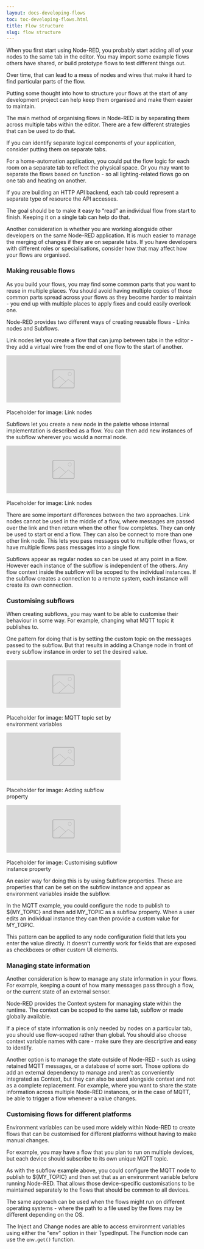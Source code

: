 ```yaml
---
layout: docs-developing-flows
toc: toc-developing-flows.html
title: Flow structure
slug: flow structure
---
```


When you first start using Node-RED, you probably start adding all of your nodes to the same tab in the editor. You may import some example flows others have shared, or build prototype flows to test different things out.

Over time, that can lead to a mess of nodes and wires that make it hard to find particular parts of the flow.

Putting some thought into how to structure your flows at the start of any development project can help keep them organised and make them easier to maintain.

The main method of organising flows in Node-RED is by separating them across multiple tabs within the editor. There are a few different strategies that can be used to do that.

If you can identify separate logical components of your application, consider putting them on separate tabs.

For a home-automation application, you could put the flow logic for each room on a separate tab to reflect the physical space. Or you may want to separate the flows based on function - so all lighting-related flows go on one tab and heating on another.

If you are building an HTTP API backend, each tab could represent a separate type of resource the API accesses.

The goal should be to make it easy to “read” an individual flow from start to finish. Keeping it on a single tab can help do that.

Another consideration is whether you are working alongside other developers on the same Node-RED application. It is much easier to manage the merging of changes if they are on separate tabs. If you have developers with different roles or specialisations, consider how that may affect how your flows are organised.


### Making reusable flows

As you build your flows, you may find some common parts that you want to reuse in multiple places. You should avoid having multiple copies of those common parts spread across your flows as they become harder to maintain - you end up with multiple places to apply fixes and could easily overlook one.

Node-RED provides two different ways of creating reusable flows - Links nodes and Subflows.

Link nodes let you create a flow that can jump between tabs in the editor - they add a virtual wire from the end of one flow to the start of another.


<div style="width: 300px" class="figure">
  <img src="images/placeholder.png" alt="Link nodes">
  <p class="caption">Placeholder for image: Link nodes</p>
</div>

Subflows let you create a new node in the palette whose internal implementation is described as a flow. You can then add new instances of the subflow wherever you would a normal node.

<div style="width: 300px" class="figure">
  <img src="images/placeholder.png" alt="Link nodes">
  <p class="caption">Placeholder for image: Link nodes</p>
</div>


There are some important differences between the two approaches. Link nodes cannot be used in the middle of a flow, where messages are passed over the link and then return when the other flow completes. They can only be used to start or end a flow. They can also be connect to more than one other link node. This lets you pass messages out to multiple other flows, or have multiple flows pass messages into a single flow.

Subflows appear as regular nodes so can be used at any point in a flow. However each instance of the subflow is independent of the others. Any flow context inside the subflow will be scoped to the individual instances. If the subflow creates a connection to a remote system, each instance will create its own connection.

### Customising subflows

When creating subflows, you may want to be able to customise their behaviour in some way. For example, changing what MQTT topic it publishes to.


One pattern for doing that is by setting the custom topic on the messages passed to the subflow. But that results in adding a Change node in front of every subflow instance in order to set the desired value.

<div style="width: 300px" class="figure align-right">
  <img src="images/placeholder.png" alt="MQTT topic set by environment variables">
  <p class="caption">Placeholder for image: MQTT topic set by environment variables</p>

  <img src="images/placeholder.png" alt="Adding subflow property">
  <p class="caption">Placeholder for image: Adding subflow property</p>

  <img src="images/placeholder.png" alt="Customising subflow instance property">
  <p class="caption">Placeholder for image: Customising subflow instance property</p>

</div>

An easier way for doing this is by using Subflow properties. These are properties that can be set on the subflow instance and appear as environment variables inside the subflow.

In the MQTT example, you could configure the node to publish to ${MY_TOPIC} and then add MY_TOPIC as a subflow property. When a user edits an individual instance they can then provide a custom value for MY_TOPIC.

This pattern can be applied to any node configuration field that lets you enter the value directly. It doesn’t currently work for fields that are exposed as checkboxes or other custom UI elements.

### Managing state information

Another consideration is how to manage any state information in your flows. For example, keeping a count of how many messages pass through a flow, or the current state of an external sensor.

Node-RED provides the Context system for managing state within the runtime. The context can be scoped to the same tab, subflow or made globally available.

If a piece of state information is only needed by nodes on a particular tab, you should use flow-scoped rather than global. You should also choose context variable names with care - make sure they are descriptive and easy to identify.

Another option is to manage the state outside of Node-RED - such as using retained MQTT messages, or a database of some sort. Those options do add an external dependency to manage and aren’t as conveniently integrated as Context, but they can also be used alongside context and not as a complete replacement. For example, where you want to share the state information across multiple Node-RED instances, or in the case of MQTT, be able to trigger a flow whenever a value changes.


### Customising flows for different platforms

Environment variables can be used more widely within Node-RED to create flows that can be customised for different platforms without having to make manual changes.

For example, you may have a flow that you plan to run on multiple devices, but each device should subscribe to its own unique MQTT topic.

As with the subflow example above, you could configure the MQTT node to publish to ${MY_TOPIC} and then set that as an environment variable before running Node-RED. That allows those device-specific customisations to be maintained separately to the flows that should be common to all devices.

The same approach can be used when the flows might run on different operating systems - where the path to a file used by the flows may be different depending on the OS.

The Inject and Change nodes are able to access environment variables using either the "env" option in their TypedInput. The Function node can use the `env.get()` function.

